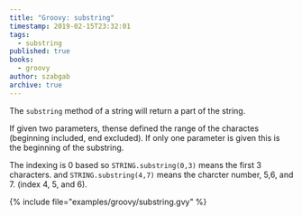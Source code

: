 ```yaml
---
title: "Groovy: substring"
timestamp: 2019-02-15T23:32:01
tags:
  - substring
published: true
books:
  - groovy
author: szabgab
archive: true
---
```



The `substring` method of a string will return a part of the string.

If given two parameters, thense defined the range of the charactes (beginning included, end excluded).
If only one parameter is given this is the beginning of the substring.

The indexing is 0 based so `STRING.substring(0,3)` means the first 3 characters.
and `STRING.substring(4,7)` means the charcter number, 5,6, and 7. (index 4,  5, and 6).



{% include file="examples/groovy/substring.gvy" %}

